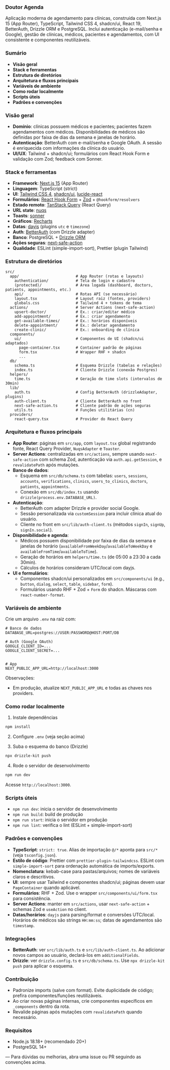 ### Doutor Agenda

Aplicação moderna de agendamento para clínicas, construída com Next.js 15 (App Router), TypeScript, Tailwind CSS 4, shadcn/ui, React 19, BetterAuth, Drizzle ORM e PostgreSQL. Inclui autenticação (e-mail/senha e Google), gestão de clínicas, médicos, pacientes e agendamentos, com UI consistente e componentes reutilizáveis.

### Sumário

- **Visão geral**
- **Stack e ferramentas**
- **Estrutura de diretórios**
- **Arquitetura e fluxos principais**
- **Variáveis de ambiente**
- **Como rodar localmente**
- **Scripts úteis**
- **Padrões e convenções**

### Visão geral

- **Domínio**: clínicas possuem médicos e pacientes; pacientes fazem agendamentos com médicos. Disponibilidades de médicos são definidas por faixa de dias da semana e janelas de horário.
- **Autenticação**: BetterAuth com e-mail/senha e Google OAuth. A sessão é enriquecida com informações da clínica do usuário.
- **UI/UX**: Tailwind + shadcn/ui; formulários com React Hook Form e validação com Zod; feedback com Sonner.

### Stack e ferramentas

- **Framework**: [Next.js 15](https://nextjs.org/) (App Router)
- **Linguagem**: TypeScript (strict)
- **UI**: [Tailwind CSS 4](https://tailwindcss.com/), [shadcn/ui](https://ui.shadcn.com/), [lucide-react](https://lucide.dev/)
- **Formulários**: [React Hook Form](https://react-hook-form.com/) + [Zod](https://zod.dev/) + `@hookform/resolvers`
- **Estado remoto**: [TanStack Query](https://tanstack.com/query/latest) (React Query)
- **URL state**: [nuqs](https://github.com/47ng/nuqs)
- **Toasts**: [sonner](https://sonner.emilkowal.ski/)
- **Gráficos**: [Recharts](https://recharts.org/)
- **Datas**: [dayjs](https://day.js.org/) (plugins `utc` e `timezone`)
- **Auth**: [BetterAuth](https://www.better-auth.com/) (com Drizzle adapter)
- **Banco**: PostgreSQL + [Drizzle ORM](https://orm.drizzle.team/)
- **Ações seguras**: [next-safe-action](https://next-safe-action.dev/)
- **Qualidade**: ESLint (simple-import-sort), Prettier (plugin Tailwind)

### Estrutura de diretórios

```
src/
  app/                         # App Router (rotas e layouts)
    authentication/            # Tela de login e cadastro
    (protected)/               # Área logada (dashboard, doctors, patients, appointments, etc.)
    api/                       # Rotas API (se necessário)
    layout.tsx                 # Layout raiz (fontes, providers)
    globals.css                # Tailwind 4 + tokens de tema
  actions/                     # Server Actions (next-safe-action)
    upsert-doctor/             # Ex.: criar/editar médico
    add-appointment/           # Ex.: criar agendamento
    get-available-times/       # Ex.: horários disponíveis
    delete-appointment/        # Ex.: deletar agendamento
    create-clinic/             # Ex.: onboarding de clínica
  components/
    ui/                        # Componentes de UI (shadcn/ui adaptados)
      page-container.tsx       # Container padrão de páginas
      form.tsx                 # Wrapper RHF + shadcn
      ...
  db/
    schema.ts                  # Esquema Drizzle (tabelas e relações)
    index.ts                   # Cliente Drizzle (conexão Postgres)
  helpers/
    time.ts                    # Geração de time slots (intervalos de 30min)
  lib/
    auth.ts                    # Config BetterAuth (drizzleAdapter, plugins)
    auth-client.ts             # Cliente BetterAuth no front
    next-safe-action.ts        # Cliente padrão de ações seguras
    utils.ts                   # Funções utilitárias (cn)
  providers/
    react-query.tsx            # Provider do React Query
```

### Arquitetura e fluxos principais

- **App Router**: páginas em `src/app`, com `layout.tsx` global registrando fonte, React Query Provider, `NuqsAdapter` e `Toaster`.
- **Server Actions**: centralizadas em `src/actions`, sempre usando `next-safe-action` com schema Zod, autenticação via `auth.api.getSession`, e `revalidatePath` após mutações.
- **Banco de dados**:
  - Esquema em `src/db/schema.ts` com tabelas: `users`, `sessions`, `accounts`, `verifications`, `clinics`, `users_to_clinics`, `doctors`, `patients`, `appointments`.
  - Conexão em `src/db/index.ts` usando `drizzle(process.env.DATABASE_URL)`.
- **Autenticação**:
  - BetterAuth com adapter Drizzle e provider social Google.
  - Sessão personalizada via `customSession` para incluir clínica atual do usuário.
  - Cliente no front em `src/lib/auth-client.ts` (métodos `signIn`, `signUp`, `signIn.social`).
- **Disponibilidade e agenda**:
  - Médicos possuem disponibilidade por faixa de dias da semana e janelas de horário (`availableFromWeekDay`/`availableToWeekDay` e `availableFromTime`/`availableToTime`).
  - Geração de horários em `helpers/time.ts` (de 05:00 a 23:30 a cada 30min).
  - Cálculos de horários consideram UTC/local com dayjs.
- **UI e formulários**:
  - Componentes shadcn/ui personalizados em `src/components/ui` (e.g., `button`, `dialog`, `select`, `table`, `sidebar`, `form`).
  - Formulários usando RHF + Zod + `Form` do shadcn. Máscaras com `react-number-format`.

### Variáveis de ambiente

Crie um arquivo `.env` na raiz com:

```
# Banco de dados
DATABASE_URL=postgres://USER:PASSWORD@HOST:PORT/DB

# Auth (Google OAuth)
GOOGLE_CLIENT_ID=...
GOOGLE_CLIENT_SECRET=...


# App
NEXT_PUBLIC_APP_URL=http://localhost:3000
```

Observações:

- Em produção, atualize `NEXT_PUBLIC_APP_URL` e todas as chaves nos providers.

### Como rodar localmente

1. Instale dependências

```bash
npm install
```

2. Configure `.env` (veja seção acima)

3. Suba o esquema do banco (Drizzle)

```bash
npx drizzle-kit push
```

4. Rode o servidor de desenvolvimento

```bash
npm run dev
```

Acesse `http://localhost:3000`.

### Scripts úteis

- `npm run dev`: inicia o servidor de desenvolvimento
- `npm run build`: build de produção
- `npm run start`: inicia o servidor em produção
- `npm run lint`: verifica o lint (ESLint + simple-import-sort)

### Padrões e convenções

- **TypeScript**: `strict: true`. Alias de importação `@/*` aponta para `src/*` (veja `tsconfig.json`).
- **Estilo de código**: Prettier com `prettier-plugin-tailwindcss`. ESLint com `simple-import-sort` para ordenação automática de imports/exports.
- **Nomenclatura**: kebab-case para pastas/arquivos; nomes de variáveis claros e descritivos.
- **UI**: sempre usar Tailwind e componentes shadcn/ui; páginas devem usar `PageContainer` quando aplicável.
- **Formulários**: RHF + Zod. Use o wrapper `src/components/ui/form.tsx` para consistência.
- **Server Actions**: manter em `src/actions`, usar `next-safe-action` + schemas Zod e `useAction` no client.
- **Datas/horários**: `dayjs` para parsing/format e conversões UTC/local. Horários de médicos são strings `HH:mm:ss`; datas de agendamentos são `timestamp`.

### Integrações

- **BetterAuth**: ver `src/lib/auth.ts` e `src/lib/auth-client.ts`. Ao adicionar novos campos ao usuário, declará-los em `additionalFields`.
- **Drizzle**: ver `drizzle.config.ts` e `src/db/schema.ts`. Use `npx drizzle-kit push` para aplicar o esquema.

### Contribuição

- Padronize imports (salve com format). Evite duplicidade de código; prefira componentes/funções reutilizáveis.
- Ao criar novas páginas internas, crie componentes específicos em `_components` dentro da rota.
- Revalide páginas após mutações com `revalidatePath` quando necessário.

### Requisitos

- Node.js 18.18+ (recomendado 20+)
- PostgreSQL 14+

—
Para dúvidas ou melhorias, abra uma issue ou PR seguindo as convenções acima.
